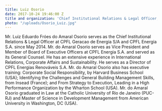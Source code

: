 ```yaml
---
title: Luiz Osorio
date: 2017-10-24 19:46:00 Z
title and organization: 'Chief Institutional Relations & Legal Officer, CPFL '
photo: "/uploads/Osorio_Luiz.jpg"
---
```


Mr. Luiz Eduardo Fróes do Amaral Osorio serves as the Chief Institutional Relations & Legal Officer at CPFL Geracao de Energia S/A and CPFL Energia S.A. since May 2014. Mr. do Amaral Osorio serves as Vice President and Member of Board of Executive Officers at CPFL Energia S.A. and served as its General Counsel. He has an extensive experience in International Relations, Corporate Affairs and Sustainability. He serves as a Director of CPFL Energias Renováveis S.A. Mr. do Amaral Osorio also has executive training: Corporate Social Responsibility, by Harvard Business School (USA); Identifying the Challenges and General Building Management Skills, from Insead (France); and From Strategy to Execution, Leading in a High Performance Organization by the Wharton School (USA). Mr. do Amaral Osorio graduated in Law at the Catholic University of Rio de Janeiro (PUC-RJ) and Master of Science in Development Management from American University in Washington, DC (USA).